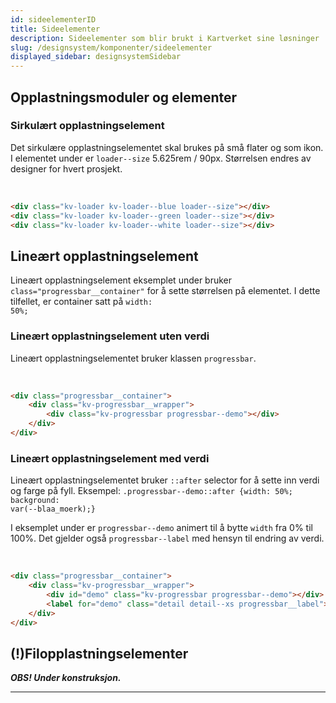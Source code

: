 ```yaml
---
id: sideelementerID
title: Sideelementer
description: Sideelementer som blir brukt i Kartverket sine løsninger
slug: /designsystem/komponenter/sideelementer
displayed_sidebar: designsystemSidebar
---
```


## Opplastningsmoduler og elementer

### Sirkulært opplastningselement

Det sirkulære opplastningselementet skal brukes på små flater og som ikon.
I elementet under er <code>loader--size</code> 5.625rem / 90px. Størrelsen endres av designer for hvert prosjekt.

<div class="devsizes-grid">
    <div class="kv-loader kv-loader--blue loader--size"></div>
    <div class="kv-loader kv-loader--green loader--size"></div>
    <div class="loader__background__box">
         <div class="kv-loader kv-loader--white loader--size loader--pos--white"></div>
    </div>
</div>
<br/>

```markdown
<div class="kv-loader kv-loader--blue loader--size"></div>
<div class="kv-loader kv-loader--green loader--size"></div>
<div class="kv-loader kv-loader--white loader--size"></div>
```

## Lineært opplastningselement

Lineært opplastningselement eksemplet under bruker <code>class="progressbar\_\_container"</code> for å sette størrelsen på
elementet.
I dette tilfellet, er container satt på <code>width: 50%;</code>

### Lineært opplastningselement uten verdi

Lineært opplastningselementet bruker klassen <code>progressbar</code>.

<div class="progressbar__container">
    <div class="kv-progressbar__wrapper">
        <div class="kv-progressbar progressbar--demo"></div>
    </div>
</div>
<br/>

```markdown
<div class="progressbar__container">
    <div class="kv-progressbar__wrapper">
        <div class="kv-progressbar progressbar--demo"></div>
    </div>
</div>
```

### Lineært opplastningselement med verdi

Lineært opplastningselementet bruker <code>::after</code> selector for å sette inn verdi og farge på fyll.
Eksempel: <code>.progressbar--demo::after {width: 50%; background: var(--blaa_moerk);}</code>

I eksemplet under er <code>progressbar--demo</code> animert til å bytte <code>width</code> fra 0% til 100%. Det gjelder
også <code>progressbar--label</code> med hensyn til endring av verdi.

<div class="progressbar__container">
    <div class="kv-progressbar__wrapper">
        <div id="demo" class="kv-progressbar progressbar--demo"></div>
        <label for="demo" class="detail detail--xs progressbar__label"></label>
    </div>
</div>
<br/>

```markdown
<div class="progressbar__container">
    <div class="kv-progressbar__wrapper">
        <div id="demo" class="kv-progressbar progressbar--demo"></div>
        <label for="demo" class="detail detail--xs progressbar__label"></label>
    </div>
</div>
```

## (!)Filopplastningselementer

**_OBS! Under konstruksjon._**

---
